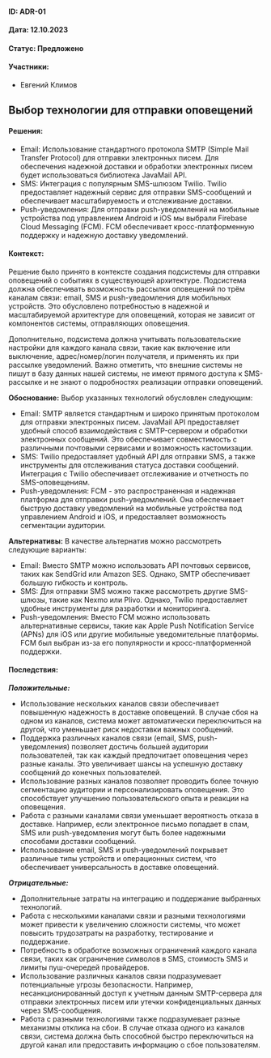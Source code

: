 #### ID: ADR-01

#### Дата: 12.10.2023

#### Статус: Предложено

#### Участники:
* Евгений Климов

## Выбор технологии для отправки оповещений

#### Решения:
- Email:  Использование стандартного протокола SMTP (Simple Mail Transfer Protocol) для отправки электронных писем. Для обеспечения надежной доставки и обработки электронных писем будет использоваться библиотека JavaMail API.
- SMS: Интеграция с популярным SMS-шлюзом Twilio. Twilio предоставляет надежный сервис для отправки SMS-сообщений и обеспечивает масштабируемость и отслеживание доставки.
- Push-уведомления: Для отправки push-уведомлений на мобильные устройства под управлением Android и iOS мы выбрали Firebase Cloud Messaging (FCM). FCM обеспечивает кросс-платформенную поддержку и надежную доставку уведомлений.

#### Контекст:
Решение было принято в контексте создания подсистемы для отправки оповещений о событиях в существующей архитектуре. Подсистема должна обеспечивать возможность рассылки оповещений по трём каналам связи: email, SMS и push-уведомления для мобильных устройств. Это обусловлено потребностью в надежной и масштабируемой архитектуре для оповещений, которая не зависит от компонентов системы, отправляющих оповещения.

Дополнительно, подсистема должна учитывать пользовательские настройки для каждого канала связи, такие как включение или выключение, адрес/номер/логин получателя, и применять их при рассылке уведомлений. Важно отметить, что внешние системы не пишут в базу данных нашей системы, не имеют прямого доступа к SMS-рассылке и не знают о подробностях реализации отправки оповещений.

**Обоснование:** Выбор указанных технологий обусловлен следующим:
- Email: SMTP является стандартным и широко принятым протоколом для отправки электронных писем. JavaMail API предоставляет удобный способ взаимодействия с SMTP-сервером и обработки электронных сообщений. Это обеспечивает совместимость с различными почтовыми сервисами и возможность кастомизации.
- SMS: Twilio предоставляет удобный API для отправки SMS, а также инструменты для отслеживания статуса доставки сообщений. Интеграция с Twilio обеспечивает отслеживание и отчетность по SMS-оповещениям.
- Push-уведомления: FCM - это распространенная и надежная платформа для отправки push-уведомлений. Она обеспечивает быструю доставку уведомлений на мобильные устройства под управлением Android и iOS, и предоставляет возможность сегментации аудитории.

**Альтернативы:** В качестве альтернатив можно рассмотреть следующие варианты:

- Email: Вместо SMTP можно использовать API почтовых сервисов, таких как SendGrid или Amazon SES. Однако, SMTP обеспечивает большую гибкость и контроль.
- SMS: Для отправки SMS можно также рассмотреть другие SMS-шлюзы, такие как Nexmo или Plivo. Однако, Twilio предоставляет удобные инструменты для разработки и мониторинга.
- Push-уведомления: Вместо FCM можно использовать альтернативные сервисы, такие как Apple Push Notification Service (APNs) для iOS или другие мобильные уведомительные платформы. FCM был выбран из-за его популярности и кросс-платформенной поддержки.

#### Последствия:

***Положительные:***
- Использование нескольких каналов связи обеспечивает повышенную надежность в доставке оповещений. В случае сбоя на одном из каналов, система может автоматически переключиться на другой, что уменьшает риск недоставки важных сообщений.
- Поддержка различных каналов связи (email, SMS, push-уведомления) позволяет достичь большей аудитории пользователей, так как каждый предпочитает оповещения через разные каналы. Это увеличивает шансы на успешную доставку сообщений до конечных пользователей.
- Использование разных каналов позволяет проводить более точную сегментацию аудитории и персонализировать оповещения. Это способствует улучшению пользовательского опыта и реакции на оповещения.
- Работа с разными каналами связи уменьшает вероятность отказа в доставке. Например, если электронное письмо попадает в спам, SMS или push-уведомления могут быть более надежными способами доставки сообщений.
- Использование email, SMS и push-уведомлений покрывает различные типы устройств и операционных систем, что обеспечивает универсальность в доставке оповещений.

***Отрицательные:***
- Дополнительные затраты на интеграцию и поддержание выбранных технологий.
- Работа с несколькими каналами связи и разными технологиями может привести к увеличению сложности системы, что может повысить трудозатраты на разработку, тестирование и поддержание.
- Потребность в обработке возможных ограничений каждого канала связи, таких как ограничение символов в SMS, стоимость SMS и лимиты пуш-очередей провайдеров.
- Использование различных каналов связи подразумевает потенциальные угрозы безопасности. Например, несанкционированный доступ к учетным данным SMTP-сервера для отправки электронных писем или утечки конфиденциальных данных через SMS-сообщения.
- Работа с разными технологиями также подразумевает разные механизмы отклика на сбои. В случае отказа одного из каналов связи, система должна быть способной быстро переключиться на другой канал или предоставить информацию о сбое пользователям.